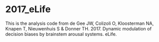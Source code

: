 # 2017_eLife
This is the analysis code from de Gee JW, Colizoli O, Kloosterman NA, Knapen T, Nieuwenhuis S &amp; Donner TH. 2017. Dynamic modulation of decision biases by brainstem arousal systems. eLife.
